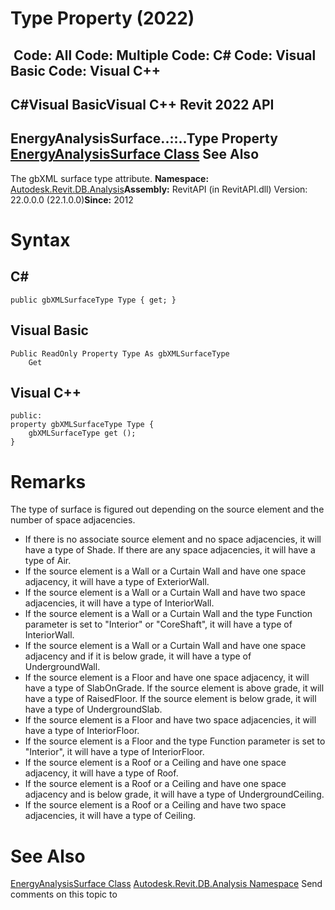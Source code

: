 # Type Property (2022)

﻿
 Code: All Code: Multiple Code: C# Code: Visual Basic Code: Visual C++   
---  
C#Visual BasicVisual C++
Revit 2022 API  
---  
EnergyAnalysisSurface..::..Type Property   
[EnergyAnalysisSurface Class](72ef40eb-20ae-d7ef-0ab5-8c52ddd4b813.md "EnergyAnalysisSurface Class") See Also  
---  
The gbXML surface type attribute. 
**Namespace:** [Autodesk.Revit.DB.Analysis](958e2e12-587d-f188-5d7b-f13d7dbfdf48.md "Autodesk.Revit.DB.Analysis Namespace")**Assembly:** RevitAPI (in RevitAPI.dll) Version: 22.0.0.0 (22.1.0.0)**Since:** 2012 
# Syntax
C#  
---  
```text
public gbXMLSurfaceType Type { get; }
```
  
Visual Basic  
---  
```text
Public ReadOnly Property Type As gbXMLSurfaceType
	Get
```
  
Visual C++  
---  
```text
public:
property gbXMLSurfaceType Type {
	gbXMLSurfaceType get ();
}
```
  
# Remarks
The type of surface is figured out depending on the source element and the number of space adjacencies. 
  * If there is no associate source element and no space adjacencies, it will have a type of Shade. If there are any space adjacencies, it will have a type of Air. 
  * If the source element is a Wall or a Curtain Wall and have one space adjacency, it will have a type of ExteriorWall. 
  * If the source element is a Wall or a Curtain Wall and have two space adjacencies, it will have a type of InteriorWall. 
  * If the source element is a Wall or a Curtain Wall and the type Function parameter is set to "Interior" or "CoreShaft", it will have a type of InteriorWall. 
  * If the source element is a Wall or a Curtain Wall and have one space adjacency and if it is below grade, it will have a type of UndergroundWall. 
  * If the source element is a Floor and have one space adjacency, it will have a type of SlabOnGrade. If the source element is above grade, it will have a type of RaisedFloor. If the source element is below grade, it will have a type of UndergroundSlab. 
  * If the source element is a Floor and have two space adjacencies, it will have a type of InteriorFloor. 
  * If the source element is a Floor and the type Function parameter is set to "Interior", it will have a type of InteriorFloor. 
  * If the source element is a Roof or a Ceiling and have one space adjacency, it will have a type of Roof. 
  * If the source element is a Roof or a Ceiling and have one space adjacency and is below grade, it will have a type of UndergroundCeiling. 
  * If the source element is a Roof or a Ceiling and have two space adjacencies, it will have a type of Ceiling. 

# See Also
[EnergyAnalysisSurface Class](72ef40eb-20ae-d7ef-0ab5-8c52ddd4b813.md "EnergyAnalysisSurface Class")
[Autodesk.Revit.DB.Analysis Namespace](958e2e12-587d-f188-5d7b-f13d7dbfdf48.md "Autodesk.Revit.DB.Analysis Namespace")
Send comments on this topic to 